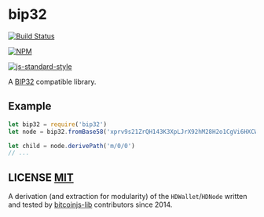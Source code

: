 # bip32
[![Build Status](https://travis-ci.org/bitcoinjs/bip32.png?branch=master)](https://travis-ci.org/bitcoinjs/bip32)

[![NPM](https://img.shields.io/npm/v/bip32.svg)](https://www.npmjs.org/package/bip32)

[![js-standard-style](https://cdn.rawgit.com/feross/standard/master/badge.svg)](https://github.com/feross/standard)

A [BIP32](https://github.com/bitcoin/bips/blob/master/bip-0032.mediawiki) compatible library.


## Example
``` javascript
let bip32 = require('bip32')
let node = bip32.fromBase58('xprv9s21ZrQH143K3XpLJrX92hM28H2o1CgVi6HXCWGBXtMkHxSkpxiFcnmzjy5qNyi3QUfSVXXapRT8St3wyLbWux9JysZZgvmvQZ75FUqrakP')

let child = node.derivePath('m/0/0')
// ...
```

## LICENSE [MIT](LICENSE)
A derivation (and extraction for modularity) of the `HDWallet`/`HDNode` written and tested by [bitcoinjs-lib](https://github.com/bitcoinjs/bitcoinjs-lib) contributors since 2014.
